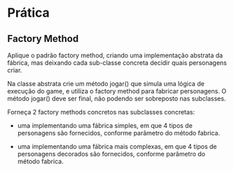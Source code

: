 # Prática 

## Factory Method

Aplique o padrão factory method, criando uma implementação abstrata da
fábrica, mas deixando cada sub-classe concreta decidir quais personagens
criar. 

Na classe abstrata crie um método jogar() que simula uma lógica de
execução do game, e utiliza o factory method para fabricar personagens. O
método jogar() deve ser final, não podendo ser sobreposto nas subclasses.

Forneça 2 factory methods concretos nas subclasses concretas:

- uma implementando uma fábrica simples, em que 4 tipos de personagens
são fornecidos, conforme parâmetro do método fabrica. 

- uma implementando uma fábrica mais complexas, em que 4 tipos de
personagens decorados são fornecidos, conforme parâmetro do método
fabrica.